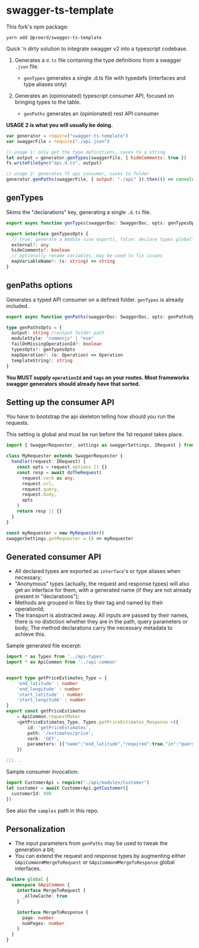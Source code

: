 # swagger-ts-template

This fork's npm package:

```
yarn add @proerd/swagger-ts-template
```

Quick 'n dirty solution to integrate swagger v2 into a typescript codebase.

1. Generates a `d.ts` file containing the type definitions from
   a swagger `.json` file.

   - `genTypes` generates a single .d.ts file with typedefs (interfaces and type aliases only)

2. Generates an (opinionated) typescript consumer API, focused on bringing
   types to the table.
   - `genPaths` generates an (opinionated) rest API consumer

**USAGE 2 is what you will usually be doing.**

```javascript
var generator = require("swagger-ts-template")
var swaggerFile = require("./api.json")

// usage 1: only get the type definitions, saves to a string
let output = generator.genTypes(swaggerFile, { hideComments: true })
fs.writeFileSync("api.d.ts", output)

// usage 2: generates TS api consumer, saves to folder
generator.genPaths(swaggerFile, { output: "./api" }).then(() => console.log("okay"))
```

## genTypes

Skims the "declarations" key, generating a single `.d.ts` file.

```ts
export async function genTypes(swaggerDoc: SwaggerDoc, opts: genTypesOpts = {}): Promise<string>

export interface genTypesOpts {
  // true: generate a module (use export), false: declare types globally
  external?: any
  hideComments?: boolean
  // optionally rename variables, may be used to fix issues
  mapVariableName?: (s: string) => string
}
```

## genPaths options

Generates a typed API consumer on a defined folder. `genTypes` is already included.

```ts
export async function genPaths(swaggerDoc: SwaggerDoc, opts: genPathsOpts): Promise<void>

type genPathsOpts = {
  output: string //output folder path
  moduleStyle: "commonjs" | "esm"
  failOnMissingOperationId?: boolean
  typesOpts?: genTypesOpts
  mapOperation?: (o: Operation) => Operation
  templateString?: string
}
```

**You MUST supply `operationId` and `tags` on your routes. Most frameworks swagger generators
should already have that sorted.**

## Setting up the consumer API

You have to bootstrap the api skeleton telling how should you run the requests.

This setting is global and must be run before the 1st request takes place.

```typescript
import { SwaggerRequester, settings as swaggerSettings, IRequest } from "./swagger/api-common"

class MyRequester extends SwaggerRequester {
  handler(request: IRequest) {
    const opts = request.options || {}
    const resp = await doTheRequest(
      request.verb as any,
      request.url,
      request.query,
      request.body,
      opts
    )
    return resp || {}
  }
}

const myRequester = new MyRequester()
swaggerSettings.getRequester = () => myRequester
```

## Generated consumer API

  - All declared types are exported as `interface`'s or type aliases when necessary;
  - "Anonymous" types (actually, the request and response types)
    will also get an interface for them, with a generated name (if they are not already present in "declarations");
  - Methods are grouped in files by their tag and named by their operationId;
  - The transport is abstracted away. All inputs are passed by their names, there is no distiction whether they are in the path, query parameters or body; The method declarations carry the necessary metadata to achieve this.

Sample generated file excerpt:

```ts
import * as Types from '../api-types'
import * as ApiCommon from '../api-common'


export type getPriceEstimates_Type = {
    'end_latitude' : number
    'end_longitude' : number
    'start_latitude' : number
    'start_longitude' : number
}
export const getPriceEstimates
    = ApiCommon.requestMaker
    <getPriceEstimates_Type, Types.getPriceEstimates_Response >({
        id: 'getPriceEstimates',
        path: '/estimates/price',
        verb: 'GET',
        parameters: [{"name":"end_latitude","required":true,"in":"query"},{"name":"end_longitude","required":true,"in":"query"},{"name":"start_latitude","required":true,"in":"query"},{"name":"start_longitude","required":true,"in":"query"}]
    })

///...
```

Sample consumer invocation:

```ts
import CustomerApi = require("./api/modules/Customer")
let customer = await CustomerApi.getCustomer({
  customerId: 999
})
```

See also the `samples` path in this repo.

## Personalization

  - The input parameters from `genPaths` may be used to tweak the generation a bit;
  - You can extend the request and response types by augmenting either
`GApiCommon#MergeToRequest` or `GApiCommon#MergeToResponse` global interfaces.

```ts
declare global {
  namespace GApiCommon {
    interface MergeToRequest {
      _allowCache: true
    }

    interface MergeToResponse {
      page: number
      numPages: number
    }
  }
}
```
